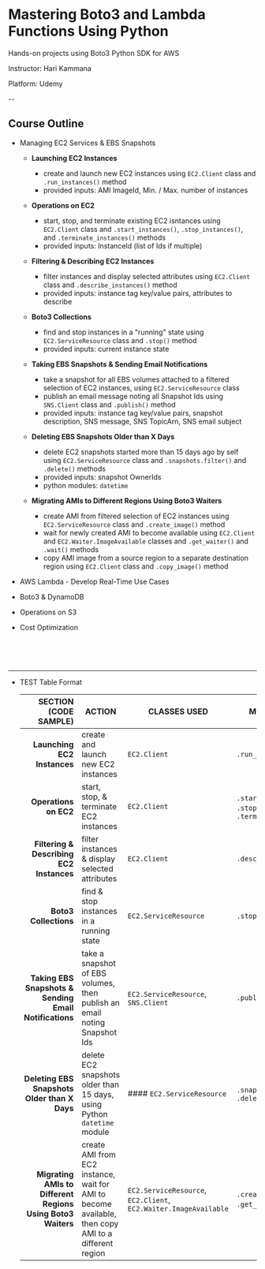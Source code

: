 # Mastering Boto3 and Lambda Functions Using Python
Hands-on projects using Boto3 Python SDK for AWS


Instructor:  Hari Kammana

Platform:  Udemy


--

## Course Outline

- Managing EC2 Services & EBS Snapshots
    - **Launching EC2 Instances**
        - create and launch new EC2 instances using `EC2.Client` class and `.run_instances()` method
        - provided inputs:  AMI ImageId, Min. / Max. number of instances

    - **Operations on EC2**
        - start, stop, and terminate existing EC2 isntances using `EC2.Client` class and `.start_instances()`, `.stop_instances()`, and `.terminate_instances()` methods
        - provided inputs:  InstanceId (list of Ids if multiple)

    - **Filtering & Describing EC2 Instances**
        - filter instances and display selected attributes using `EC2.Client` class and `.describe_instances()` method
        - provided inputs:  instance tag key/value pairs, attributes to describe

    - **Boto3 Collections**
        - find and stop instances in a "running" state using `EC2.ServiceResource` class and `.stop()` method
        - provided inputs:  current instance state
    
    - **Taking EBS Snapshots & Sending Email Notifications**
        - take a snapshot for all EBS volumes attached to a filtered selection of EC2 instances, using `EC2.ServiceResource` class
        - publish an email message noting all Snapshot Ids using `SNS.Client` class and `.publish()` method
        - provided inputs:  instance tag key/value pairs, snapshot description, SNS message, SNS TopicArn, SNS email subject

    - **Deleting EBS Snapshots Older than X Days**
        - delete EC2 snapshots started more than 15 days ago by self using `EC2.ServiceResource` class and `.snapshots.filter()` and `.delete()` methods
        - provided inputs:  snapshot OwnerIds
        - python modules:  `datetime`

    - **Migrating AMIs to Different Regions Using Boto3 Waiters**
        - create AMI from filtered selection of EC2 instances using `EC2.ServiceResource` class and `.create_image()` method
        - wait for newly created AMI to become available using `EC2.Client` and `EC2.Waiter.ImageAvailable` classes and `.get_waiter()` and `.wait()` methods
        - copy AMI image from a source region to a separate destination region using `EC2.Client` class and `.copy_image()` method








- AWS Lambda - Develop Real-Time Use Cases
- Boto3 & DynamoDB
- Operations on S3
- Cost Optimization


<br/>
<br/>
<br/>

---
- TEST Table Format

    |   SECTION (CODE SAMPLE)   |   ACTION  |   CLASSES USED    |   METHODS USED    |
    |---:|---|---|---|
    |**Launching EC2 Instances** | create and launch new EC2 instances | `EC2.Client` | `.run_instances()` | AMI `ImageId`, Min. & Max. number of instances | None
    |**Operations on EC2** | start, stop, & terminate EC2 instances | `EC2.Client` | `.start_instances()`, `.stop_instances()`, `.terminate_instances()`
    |**Filtering & Describing EC2 Instances** | filter instances & display selected attributes | `EC2.Client` |  `.describe_instances()` 
    |**Boto3 Collections** | find & stop instances in a running state | `EC2.ServiceResource` | `.stop()`
    |**Taking EBS Snapshots & Sending Email Notifications** | take a snapshot of EBS volumes, then publish an email noting Snapshot Ids | `EC2.ServiceResource`, `SNS.Client` | `.publish()`
    |**Deleting EBS Snapshots Older than X Days** | delete EC2 snapshots older than 15 days, using Python `datetime` module | #### `EC2.ServiceResource` | `.snapshots.fitler()`, `.delete()`
    |**Migrating AMIs to Different Regions Using Boto3 Waiters** | create AMI from EC2 instance, wait for AMI to become available, then copy AMI to a different region | `EC2.ServiceResource`, `EC2.Client`, `EC2.Waiter.ImageAvailable` | `.create_image()`, `.get_waiter()`, `.wait()`
